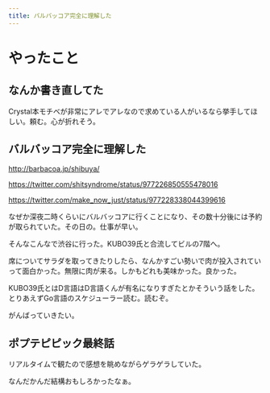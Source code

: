 ```yaml
---
title: バルバッコア完全に理解した
---
```


# やったこと

## なんか書き直してた

Crystal本モチベが非常にアレでアレなので求めている人がいるなら挙手してほしい。頼む。心が折れそう。

## バルバッコア完全に理解した

http://barbacoa.jp/shibuya/

https://twitter.com/shitsyndrome/status/977226850555478016

https://twitter.com/make_now_just/status/977228338044399616

なぜか深夜二時くらいにバルバッコアに行くことになり、その数十分後には予約が取られていた。その日の。仕事が早い。

そんなこんなで渋谷に行った。KUBO39氏と合流してビルの7階へ。

席についてサラダを取ってきたりしたら、なんかすごい勢いで肉が投入されていって面白かった。無限に肉が来る。しかもどれも美味かった。良かった。

KUBO39氏とはD言語はD言語くんが有名になりすぎたとかそういう話をした。とりあえずGo言語のスケジューラー読む。読むぞ。

がんばっていきたい。

## ポプテピピック最終話

リアルタイムで観たので感想を眺めながらゲラゲラしていた。

なんだかんだ結構おもしろかったなぁ。
